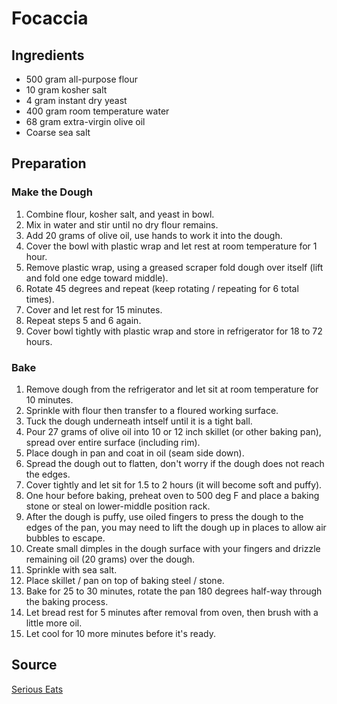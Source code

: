 # Focaccia

## Ingredients

- 500 gram all-purpose flour
- 10 gram kosher salt
- 4 gram instant dry yeast
- 400 gram room temperature water
- 68 gram extra-virgin olive oil
- Coarse sea salt

## Preparation

### Make the Dough

1. Combine flour, kosher salt, and yeast in bowl.
1. Mix in water and stir until no dry flour remains.
1. Add 20 grams of olive oil, use hands to work it into the dough.
1. Cover the bowl with plastic wrap and let rest at room temperature for 1 hour.
1. Remove plastic wrap, using a greased scraper fold dough over itself (lift and fold one edge toward middle).
1. Rotate 45 degrees and repeat (keep rotating / repeating for 6 total times).
1. Cover and let rest for 15 minutes.
1. Repeat steps 5 and 6 again.
1. Cover bowl tightly with plastic wrap and store in refrigerator for 18 to 72 hours.

### Bake
1. Remove dough from the refrigerator and let sit at room temperature for 10 minutes.
1. Sprinkle with flour then transfer to a floured working surface.
1. Tuck the dough underneath intself until it is a tight ball.
1. Pour 27 grams of olive oil into 10 or 12 inch skillet (or other baking pan), spread over entire surface (including rim).
1. Place dough in pan and coat in oil (seam side down).
1. Spread the dough out to flatten, don't worry if the dough does not reach the edges.
1. Cover tightly and let sit for 1.5 to 2 hours (it will become soft and puffy).
1. One hour before baking, preheat oven to 500 deg F and place a baking stone or steal on lower-middle position rack.
1. After the dough is puffy, use oiled fingers to press the dough to the edges of the pan, you may need to lift the dough up in places to allow air bubbles to escape.
1. Create small dimples in the dough surface with your fingers and drizzle remaining oil (20 grams) over the dough.
1. Sprinkle with sea salt.
1. Place skillet / pan on top of baking steel / stone.
1. Bake for 25 to 30 minutes, rotate the pan 180 degrees half-way through the baking process.
1. Let bread rest for 5 minutes after removal from oven, then brush with a little more oil.
1. Let cool for 10 more minutes before it's ready.

## Source
[Serious Eats](https://www.seriouseats.com/easy-no-knead-focaccia)
